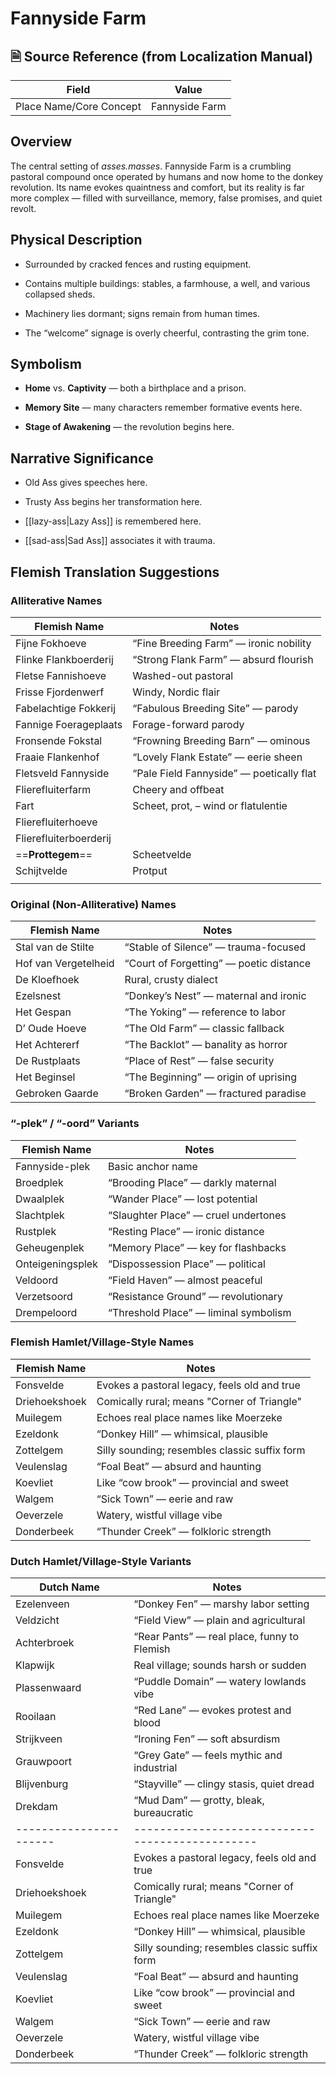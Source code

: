# Fannyside Farm

## 🗎 Source Reference (from Localization Manual)

|Field|Value|
|---|---|
|Place Name/Core Concept|Fannyside Farm|

## Overview

The central setting of _asses.masses_. Fannyside Farm is a crumbling pastoral compound once operated by humans and now home to the donkey revolution. Its name evokes quaintness and comfort, but its reality is far more complex — filled with surveillance, memory, false promises, and quiet revolt.

## Physical Description

- Surrounded by cracked fences and rusting equipment.
    
- Contains multiple buildings: stables, a farmhouse, a well, and various collapsed sheds.
    
- Machinery lies dormant; signs remain from human times.
    
- The “welcome” signage is overly cheerful, contrasting the grim tone.
    

## Symbolism

- **Home** vs. **Captivity** — both a birthplace and a prison.
    
- **Memory Site** — many characters remember formative events here.
    
- **Stage of Awakening** — the revolution begins here.
    

## Narrative Significance

- Old Ass gives speeches here.
    
- Trusty Ass begins her transformation here.
    
- [[lazy-ass|Lazy Ass]] is remembered here.
    
- [[sad-ass|Sad Ass]] associates it with trauma.
    

## Flemish Translation Suggestions

### Alliterative Names

| Flemish Name           | Notes                                    |
| ---------------------- | ---------------------------------------- |
| Fijne Fokhoeve         | “Fine Breeding Farm” — ironic nobility   |
| Flinke Flankboerderij  | “Strong Flank Farm” — absurd flourish    |
| Fletse Fannishoeve     | Washed-out pastoral                      |
| Frisse Fjordenwerf     | Windy, Nordic flair                      |
| Fabelachtige Fokkerij  | “Fabulous Breeding Site” — parody        |
| Fannige Foerageplaats  | Forage-forward parody                    |
| Fronsende Fokstal      | “Frowning Breeding Barn” — ominous       |
| Fraaie Flankenhof      | “Lovely Flank Estate” — eerie sheen      |
| Fletsveld Fannyside    | “Pale Field Fannyside” — poetically flat |
| Flierefluiterfarm      | Cheery and offbeat                       |
| Fart                   | Scheet, prot, – wind or flatulentie      |
| Flierefluiterhoeve     |                                          |
| Flierefluiterboerderij |                                          |
| ==**Prottegem**==      | Scheetvelde                              |
| Schijtvelde            | Protput                                  |
|                        |                                          |

### Original (Non-Alliterative) Names

| Flemish Name         | Notes                                   |
| -------------------- | --------------------------------------- |
| Stal van de Stilte   | “Stable of Silence” — trauma-focused    |
| Hof van Vergetelheid | “Court of Forgetting” — poetic distance |
| De Kloefhoek         | Rural, crusty dialect                   |
| Ezelsnest            | “Donkey’s Nest” — maternal and ironic   |
| Het Gespan           | “The Yoking” — reference to labor       |
| D’ Oude Hoeve        | “The Old Farm” — classic fallback       |
| Het Achtererf        | “The Backlot” — banality as horror      |
| De Rustplaats        | “Place of Rest” — false security        |
| Het Beginsel         | “The Beginning” — origin of uprising    |
| Gebroken Gaarde      | “Broken Garden” — fractured paradise    |

### “-plek” / “-oord” Variants

|Flemish Name|Notes|
|---|---|
|Fannyside-plek|Basic anchor name|
|Broedplek|“Brooding Place” — darkly maternal|
|Dwaalplek|“Wander Place” — lost potential|
|Slachtplek|“Slaughter Place” — cruel undertones|
|Rustplek|“Resting Place” — ironic distance|
|Geheugenplek|“Memory Place” — key for flashbacks|
|Onteigeningsplek|“Dispossession Place” — political|
|Veldoord|“Field Haven” — almost peaceful|
|Verzetsoord|“Resistance Ground” — revolutionary|
|Drempeloord|“Threshold Place” — liminal symbolism|

### Flemish Hamlet/Village-Style Names

|Flemish Name|Notes|
|---|---|
|Fonsvelde|Evokes a pastoral legacy, feels old and true|
|Driehoekshoek|Comically rural; means "Corner of Triangle"|
|Muilegem|Echoes real place names like Moerzeke|
|Ezeldonk|“Donkey Hill” — whimsical, plausible|
|Zottelgem|Silly sounding; resembles classic suffix form|
|Veulenslag|“Foal Beat” — absurd and haunting|
|Koevliet|Like “cow brook” — provincial and sweet|
|Walgem|“Sick Town” — eerie and raw|
|Oeverzele|Watery, wistful village vibe|
|Donderbeek|“Thunder Creek” — folkloric strength|

### Dutch Hamlet/Village-Style Variants

|Dutch Name|Notes|
|---|---|
|Ezelenveen|“Donkey Fen” — marshy labor setting|
|Veldzicht|“Field View” — plain and agricultural|
|Achterbroek|“Rear Pants” — real place, funny to Flemish|
|Klapwijk|Real village; sounds harsh or sudden|
|Plassenwaard|“Puddle Domain” — watery lowlands vibe|
|Rooilaan|“Red Lane” — evokes protest and blood|
|Strijkveen|“Ironing Fen” — soft absurdism|
|Grauwpoort|“Grey Gate” — feels mythic and industrial|
|Blijvenburg|“Stayville” — clingy stasis, quiet dread|
|Drekdam|“Mud Dam” — grotty, bleak, bureaucratic|
|----------------------|-----------------------------------------------|
|Fonsvelde|Evokes a pastoral legacy, feels old and true|
|Driehoekshoek|Comically rural; means "Corner of Triangle"|
|Muilegem|Echoes real place names like Moerzeke|
|Ezeldonk|“Donkey Hill” — whimsical, plausible|
|Zottelgem|Silly sounding; resembles classic suffix form|
|Veulenslag|“Foal Beat” — absurd and haunting|
|Koevliet|Like “cow brook” — provincial and sweet|
|Walgem|“Sick Town” — eerie and raw|
|Oeverzele|Watery, wistful village vibe|
|Donderbeek|“Thunder Creek” — folkloric strength|